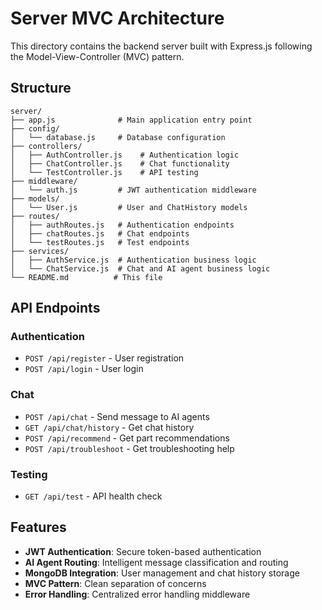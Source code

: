 # Server MVC Architecture

This directory contains the backend server built with Express.js following the Model-View-Controller (MVC) pattern.

## Structure

```
server/
├── app.js              # Main application entry point
├── config/            
│   └── database.js     # Database configuration
├── controllers/        
│   ├── AuthController.js    # Authentication logic
│   ├── ChatController.js    # Chat functionality
│   └── TestController.js    # API testing
├── middleware/         
│   └── auth.js         # JWT authentication middleware
├── models/            
│   └── User.js         # User and ChatHistory models
├── routes/            
│   ├── authRoutes.js   # Authentication endpoints
│   ├── chatRoutes.js   # Chat endpoints
│   └── testRoutes.js   # Test endpoints
├── services/          
│   ├── AuthService.js  # Authentication business logic
│   └── ChatService.js  # Chat and AI agent business logic
└── README.md          # This file
```

## API Endpoints

### Authentication
- `POST /api/register` - User registration
- `POST /api/login` - User login

### Chat
- `POST /api/chat` - Send message to AI agents
- `GET /api/chat/history` - Get chat history
- `POST /api/recommend` - Get part recommendations
- `POST /api/troubleshoot` - Get troubleshooting help

### Testing
- `GET /api/test` - API health check

## Features

- **JWT Authentication**: Secure token-based authentication
- **AI Agent Routing**: Intelligent message classification and routing
- **MongoDB Integration**: User management and chat history storage
- **MVC Pattern**: Clean separation of concerns
- **Error Handling**: Centralized error handling middleware
